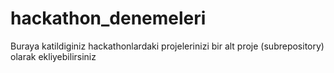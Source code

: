 # hackathon_denemeleri
Buraya katildiginiz hackathonlardaki projelerinizi bir alt proje (subrepository) olarak ekliyebilirsiniz
